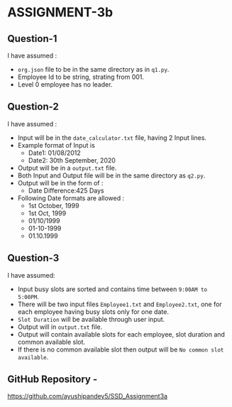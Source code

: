 # ASSIGNMENT-3b
## Question-1
I have assumed :
- `org.json` file to be in the same directory as in `q1.py`.
- Employee Id to be string, strating from 001.
- Level 0 employee has no leader.

## Question-2
I have assumed :
- Input will be in the `date_calculator.txt` file, having 2 Input lines.
- Example format of Input is 
    * Date1: 01/08/2012 
    * Date2: 30th September, 2020
- Output will be in a `output.txt` file.
- Both Input and Output file will be in the same directory as `q2.py`.
- Output will be in the form of :
   * Date Difference:425 Days
- Following Date formats are allowed :
    * 1st October, 1999
    * 1st Oct, 1999
    * 01/10/1999
    * 01-10-1999
    * 01.10.1999

## Question-3
I have assumed:
- Input busy slots are sorted and contains time between `9:00AM to 5:00PM`.
- There will be two input files `Employee1.txt` and `Employee2.txt`, one for each employee having busy slots only for one date.
- `Slot Duration` will be available through user input.
- Output will in `output.txt` file.
- Output will contain available slots for each employee, slot duration and common available slot.
- If there is no common available slot then output will be `No common slot available`.

## GitHub Repository -
https://github.com/ayushipandey5/SSD_Assignment3a
